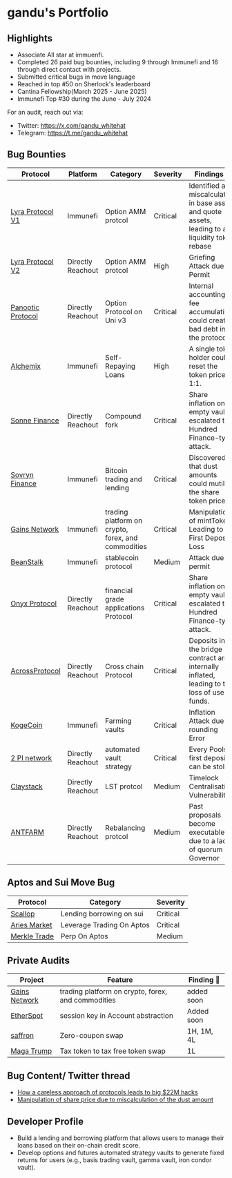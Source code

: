 # gandu's Portfolio

## Highlights
- Associate All star at immuenfi.
- Completed 26 paid bug bounties, including 9 through Immunefi and 16 through direct contact with projects.
- Submitted critical bugs in move language
- Reached in top #50 on Sherlock's leaderboard
- Cantina Fellowship(March 2025 - June 2025)
- Immunefi Top #30 during the June - July 2024

For an audit, reach out via:
- Twitter: https://x.com/gandu_whitehat
- Telegram: https://t.me/gandu_whitehat

## Bug Bounties
| Protocol    |Platform| Category                  | Severity   | Findings 🔎|
|------------|---------|------------------|-----------|----------|
|[Lyra Protocol V1](https://www.derive.xyz/)| Immunefi| Option AMM protcol |Critical | Identified a miscalculation in base assets and quote assets, leading to a liquidity token rebase
|[Lyra Protocol V2](https://www.derive.xyz/)| Directly Reachout| Option AMM protcol |High | Griefing Attack due to Permit
|[Panoptic Protocol](https://panoptic.xyz/)| Directly Reachout | Option Protocol on Uni v3| Critical | Internal accounting fee accumulation could create bad debt in the protocol.
|[Alchemix](https://alchemix.fi/)| Immunefi | Self-Repaying Loans | High | A single token holder could reset the token price to 1:1.
|[Sonne Finance ](https://sonne.finance/)| Directly Reachout | Compound fork | Critical | Share inflation on empty vaults escalated to a Hundred Finance-type attack.  
|[Sovryn Finance ](https://sovryn.com/)| Immunefi | Bitcoin trading and lending | Critical | Discovered that dust amounts could mutilate the share token price. 
|[Gains Network  ](https://gains.trade/)| Immunefi |  trading platform on crypto, forex, and commodities| Critical |  Manipulation of mintToken Leading to First Deposit Loss
|[BeanStalk ](https://bean.money/)| Immunefi |  stablecoin protocol| Medium | Attack due to permit 
|[Onyx Protocol](https://onyx.org/)| Directly Reachout | financial grade applications Protocol| Critical | Share inflation on empty vaults escalated to a Hundred Finance-type attack. 
|[AcrossProtocol](https://across.to/)| Directly Reachout | Cross chain Protocol| Critical | Deposits in the bridge contract are internally inflated, leading to the loss of user funds.
|[KogeCoin](https://kogecoin.io/)| Immunefi |  Farming vaults  | Critical | Inflation Attack due to rounding Error
|[2 PI network ](https://2pi.network/)| Directly Reachout |  automated vault strategy | Critical | Every Pools first deposit can be stolen
|[Claystack ](https://claystack.com/)| Directly Reachout | LST protcol | Medium  | Timelock Centralisation Vulnerability
|[ANTFARM ](https://antfarm.finance/)| Directly Reachout | Rebalancing protcol | Medium  | Past proposals become executable due to a lack of quorum in Governor


## Aptos and Sui Move Bug 
| Protocol |  Category                  | Severity   
|------------|---------|------------------|
|[Scallop](https://www.scallop.io/) |  Lending borrowing on sui | Critical
|[Aries Market](https://ariesmarkets.xyz/) |Leverage Trading On Aptos| Critical
|[Merkle Trade](https://merkle.trade/) |Perp On Aptos| Medium 


## Private Audits 
| Project    |Feature| Finding 🔎|
|------------|---------|------------------|
|[Gains Network  ](https://gains.trade/) | trading platform on crypto, forex, and commodities| added soon
|[EtherSpot](https://etherspot.io/) |  session key in Account abstraction | Added soon
|[saffron](https://www.saffron.finance/) |  Zero-coupon swap | 1H, 1M, 4L
|[ Maga Trump](http://magamemecoin.com/) | Tax token to tax free token swap | 1L


## Bug Content/ Twitter thread 
- [How a careless approach of protocols leads to big $22M hacks](https://x.com/gandu_whitehat/status/1811041165573038174)
- [Manipulation of share price due to miscalculation of the dust amount](https://x.com/gandu_whitehat/status/1803794103248806223)

## Developer Profile 
- Build a lending and borrowing platform that allows users to manage their loans based on their on-chain credit score.
- Develop options and futures automated strategy vaults to generate fixed returns for users (e.g., basis trading vault, gamma vault, iron condor vault).






